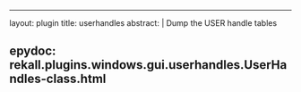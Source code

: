 
---
layout: plugin
title: userhandles
abstract: |
    Dump the USER handle tables

epydoc: rekall.plugins.windows.gui.userhandles.UserHandles-class.html
---
